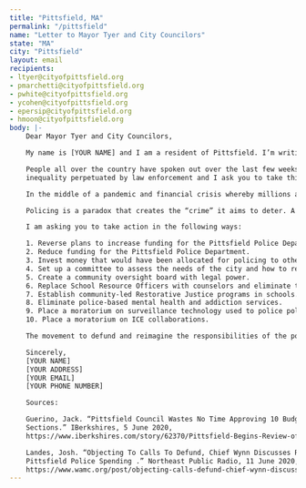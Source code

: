 ```yaml
---
title: "Pittsfield, MA"
permalink: "/pittsfield"
name: "Letter to Mayor Tyer and City Councilors"
state: "MA"
city: "Pittsfield"
layout: email
recipients:
- ltyer@cityofpittsfield.org
- pmarchetti@cityofpittsfield.org
- pwhite@cityofpittsfield.org
- ycohen@cityofpittsfield.org
- epersip@cityofpittsfield.org
- hmoon@cityofpittsfield.org
body: |-
    Dear Mayor Tyer and City Councilors,

    My name is [YOUR NAME] and I am a resident of Pittsfield. I’m writing in regard to the proposed budget increase for police funding in Pittsfield.

    People all over the country have spoken out over the last few weeks outlining the reasons why policing is ineffective and even harmful, and the need to reduce the scope of policing nationwide. Hundreds of people who care about this city joined the Berkshire NAACP to protest racial
    inequality perpetuated by law enforcement and I ask you to take this seriously.

    In the middle of a pandemic and financial crisis whereby millions are jobless and at risk of illness, it is an affront to your constituents to increase funding to the police while other crucial public services suffer. Pittsfield PD is one of the only city departments to see a funding increase in the proposed fiscal 2021 budget – up 5% to almost $11.5 million annually. The same budget reduces funding for Education by $1.4 million. Police Chief Wynn accurately identified some of the primary ways funding for the police harms the community in his June 11th interview with Northeast Public Radio when he attempted to defend increased funding for Pittsfield police – the lack of accountability in billing overtime and budgeting for vacant positions and that Pittsfield PD is “the first call anybody makes” for issues like substance abuse, homelessness and domestic violence. The proposed 2021 budget increase for the police department would only exacerbate the problem of armed officers unprepared to deal with these issues being the “first call” by underfunding other public services which could prevent or more effectively respond to these issues.

    Policing is a paradox that creates the “crime” it aims to deter. A person who is houseless will have to break the law to survive because the police took all the money that would have otherwise provided affordable housing. A person struggling with addiction will be forced to steal because the police took all the money that would have otherwise provided access to treatment. A person in a mental health crisis will react with fear in the face of an armed officer with no skills relevant to helping them, increasing the chance they will cause harm to them self or others. We know for a fact that in every part of this country the detrimental effects of policing disproportionately harm Black people and communities of color. We must bring this violent cycle to an end.

    I am asking you to take action in the following ways:

    1. Reverse plans to increase funding for the Pittsfield Police Department.
    2. Reduce funding for the Pittsfield Police Department.
    3. Invest money that would have been allocated for policing to other crucial health and social services.
    4. Set up a committee to assess the needs of the city and how to reallocate funds.
    5. Create a community oversight board with legal power.
    6. Replace School Resource Officers with counselors and eliminate the DARE Program.
    7. Establish community-led Restorative Justice programs in schools.
    8. Eliminate police-based mental health and addiction services.
    9. Place a moratorium on surveillance technology used to police political activity.
    10. Place a moratorium on ICE collaborations.

    The movement to defund and reimagine the responsibilities of the police is not isolated. Los Angeles is taking action and Minneapolis has already voted to entirely disband their police department, despite the fact that they were considered nationally to be a “model” department. Training does not work. Reform does not work. Defunding is the solution we need. Do not leave Pittsfield behind in this historic moment.

    Sincerely,
    [YOUR NAME]
    [YOUR ADDRESS]
    [YOUR EMAIL]
    [YOUR PHONE NUMBER]

    Sources:

    Guerino, Jack. “Pittsfield Council Wastes No Time Approving 10 Budget
    Sections.” IBerkshires, 5 June 2020,
    https://www.iberkshires.com/story/62370/Pittsfield-Begins-Review-of-170M-Budget-for-Fiscal-2021.html?new_footer=1

    Landes, Josh. “Objecting To Calls To Defund, Chief Wynn Discusses Rising
    Pittsfield Police Spending .” Northeast Public Radio, 11 June 2020,
    https://www.wamc.org/post/objecting-calls-defund-chief-wynn-discusses-rising-pittsfield-police-spending
---
```


